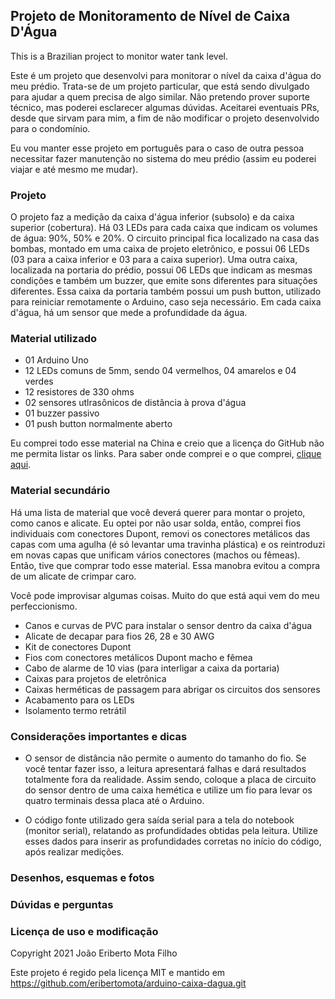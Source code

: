 ## Projeto de Monitoramento de Nível de Caixa D'Água

This is a Brazilian project to monitor water tank level.

Este é um projeto que desenvolvi para monitorar o nível da caixa d'água do meu
prédio. Trata-se de um projeto particular, que está sendo divulgado para ajudar a
quem precisa de algo similar. Não pretendo prover suporte técnico, mas poderei
esclarecer algumas dúvidas. Aceitarei eventuais PRs, desde que sirvam para mim, a
fim de não modificar o projeto desenvolvido para o condomínio.

Eu vou manter esse projeto em português para o caso de outra pessoa necessitar
fazer manutenção no sistema do meu prédio (assim eu poderei viajar e até mesmo
me mudar).

### Projeto

O projeto faz a medição da caixa d'água inferior (subsolo) e da caixa superior
(cobertura). Há 03 LEDs para cada caixa que indicam os volumes de água: 90%, 50%
e 20%. O circuito principal fica localizado na casa das bombas, montado em uma
caixa de projeto eletrônico, e possui 06 LEDs (03 para a caixa inferior e 03 para
a caixa superior). Uma outra caixa, localizada na portaria do prédio, possui 06
LEDs que indicam as mesmas condições e também um buzzer, que emite sons
diferentes para situações diferentes. Essa caixa da portaria também possui um
push button, utilizado para reiniciar remotamente o Arduino, caso seja
necessário. Em cada caixa d'água, há um sensor que mede a profundidade da água.

### Material utilizado

* 01 Arduino Uno
* 12 LEDs comuns de 5mm, sendo 04 vermelhos, 04 amarelos e 04 verdes
* 12 resistores de 330 ohms
* 02 sensores utlrasônicos de distância à prova d'água
* 01 buzzer passivo
* 01 push button normalmente aberto

Eu comprei todo esse material na China e creio que a licença do GitHub não me
permita listar os links. Para saber onde comprei e o que comprei,
[clique aqui](http://eriberto.pro.br/files/arduino-caixa-agua/).

### Material secundário

Há uma lista de material que você deverá querer para montar o projeto, como canos
e alicate. Eu optei por não usar solda, então, comprei fios individuais com
conectores Dupont, removi os conectores metálicos das capas com uma agulha (é só
levantar uma travinha plástica) e os reintroduzi em novas capas que unificam
vários conectores (machos ou fêmeas). Então, tive que comprar todo esse material.
Essa manobra evitou a compra de um alicate de crimpar caro.

Você pode improvisar algumas coisas. Muito do que está aqui vem do meu
perfeccionismo.

* Canos e curvas de PVC para instalar o sensor dentro da caixa d'água
* Alicate de decapar para fios 26, 28 e 30 AWG
* Kit de conectores Dupont
* Fios com conectores metálicos Dupont macho e fêmea
* Cabo de alarme de 10 vias (para interligar a caixa da portaria)
* Caixas para projetos de eletrônica
* Caixas herméticas de passagem para abrigar os circuitos dos sensores
* Acabamento para os LEDs
* Isolamento termo retrátil

### Considerações importantes e dicas

* O sensor de distância não permite o aumento do tamanho do fio. Se você tentar
fazer isso, a leitura apresentará falhas e dará resultados totalmente fora da
realidade. Assim sendo, coloque a placa de circuito do sensor dentro de uma caixa
hemética e utilize um fio para levar os quatro terminais dessa placa até o
Arduino.

* O código fonte utilizado gera saída serial para a tela do notebook (monitor
serial), relatando as profundidades obtidas pela leitura. Utilize esses dados
para inserir as profundidades corretas no início do código, após realizar
medições.

### Desenhos, esquemas e fotos

### Dúvidas e perguntas

### Licença de uso e modificação

Copyright 2021 João Eriberto Mota Filho

Este projeto é regido pela licença MIT e mantido em
https://github.com/eribertomota/arduino-caixa-dagua.git
